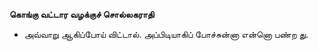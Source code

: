 **கொங்கு வட்டார வழக்குச் சொல்லகராதி**
- அவ்வாறு ஆகிப்போய் விட்டால். அப்பிடியாகிப் போச்சுன்னா என்னொ பண்ற து.

